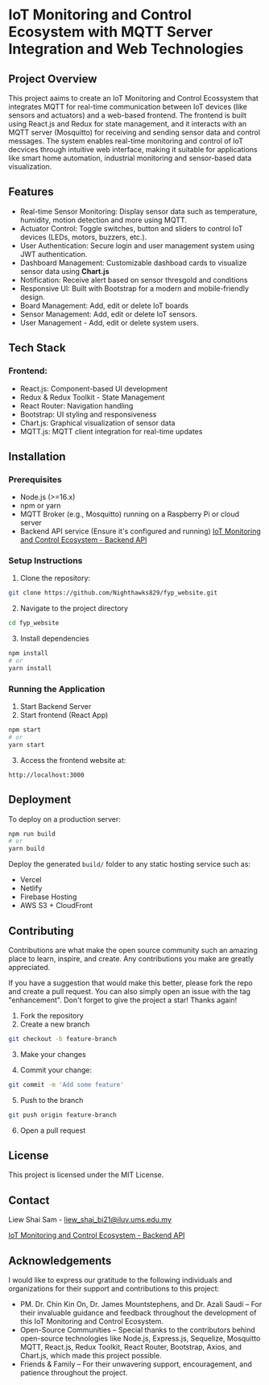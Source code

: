 # IoT Monitoring and Control Ecosystem with MQTT Server Integration and Web Technologies

## Project Overview

This project aaims to create an IoT Monitoring and Control Ecossystem that integrates MQTT for real-time communication between IoT devices (like sensors and actuators) and a web-based frontend. The frontend is built using React.js and Redux for state management, and it interacts with an MQTT server (Mosquitto) for receiving and sending sensor data and control messages. The system enables real-time monitoring and control of IoT decvices through intuitive web interface, making it suitable for applications like smart home automation, industrial monitoring and sensor-based data visualization.

## Features

- Real-time Sensor Monitoring: Display sensor data such as temperature, humidity, motion detection and more using MQTT.
- Actuator Control: Toggle switches, button and sliders to control IoT devices (LEDs, motors, buzzers, etc.).
- User Authentication: Secure login and user management system using JWT authentication.
- Dashboard Management: Customizable dashboad cards to visualize sensor data using **Chart.js**
- Notification: Receive alert based on sensor thresgold and conditions
- Responsive UI: Built with Bootstrap for a modern and mobile-friendly design.
- Board Management: Add, edit or delete IoT boards
- Sensor Management: Add, edit or delete IoT sensors.
- User Management - Add, edit or delete system users.

## Tech Stack

### Frontend:

- React.js: Component-based UI development
- Redux & Redux Toolkit - State Management
- React Router: Navigation handling
- Bootstrap: UI styling and responsiveness
- Chart.js: Graphical visualization of sensor data
- MQTT.js: MQTT client integration for real-time updates

## Installation

### Prerequisites

- Node.js (>=16.x)
- npm or yarn
- MQTT Broker (e.g., Mosquitto) running on a Raspberry Pi or cloud server
- Backend API service (Ensure it's configured and running) [IoT Monitoring and Control Ecosystem - Backend API](https://github.com/Nighthawks829/fyp_server)

### Setup Instructions

1. Clone the repository:

```sh
git clone https://github.com/Nighthawks829/fyp_website.git
```

2. Navigate to the project directory

```sh
cd fyp_website
```

3. Install dependencies

```sh
npm install
# or
yarn install
```

### Running the Application

1. Start Backend Server
2. Start frontend (React App)

```sh
npm start
# or
yarn start
```

3. Access the frontend website at:

```
http://localhost:3000
```

## Deployment

To deploy on a production server:

```sh
npm run build
# or
yarn build
```

Deploy the generated `build/` folder to any static hosting service such as:

- Vercel
- Netlify
- Firebase Hosting
- AWS S3 + CloudFront

## Contributing

Contributions are what make the open source community such an amazing place to learn, inspire, and create. Any contributions you make are greatly appreciated.

If you have a suggestion that would make this better, please fork the repo and create a pull request. You can also simply open an issue with the tag "enhancement". Don't forget to give the project a star! Thanks again!

1. Fork the repository
2. Create a new branch

```sh
git checkout -b feature-branch
```

3. Make your changes

4. Commit your change:

```sh
git commit -m 'Add some feature'
```

5. Push to the branch

```sh
git push origin feature-branch
```

6. Open a pull request

## License

This project is licensed under the MIT License.

## Contact

Liew Shai Sam - liew_shai_bi21@iluv.ums.edu.my

[IoT Monitoring and Control Ecosystem - Backend API](https://github.com/Nighthawks829/fyp_server)

## Acknowledgements

I would like to express our gratitude to the following individuals and organizations for their support and contributions to this project:

- PM. Dr. Chin Kin On, Dr. James Mountstephens, and Dr. Azali Saudi – For their invaluable guidance and feedback throughout the development of this IoT Monitoring and Control Ecosystem.
- Open-Source Communities – Special thanks to the contributors behind open-source technologies like Node.js, Express.js, Sequelize, Mosquitto MQTT, React.js, Redux Toolkit, React Router, Bootstrap, Axios, and Chart.js, which made this project possible.
- Friends & Family – For their unwavering support, encouragement, and patience throughout the project.

<!-- ## Available Scripts

In the project directory, you can run:

### `npm start`

Runs the app in the development mode.\
Open [http://localhost:3000](http://localhost:3000) to view it in your browser.

The page will reload when you make changes.\
You may also see any lint errors in the console.

### `npm test`

Launches the test runner in the interactive watch mode.\
See the section about [running tests](https://facebook.github.io/create-react-app/docs/running-tests) for more information.

### `npm run build`

Builds the app for production to the `build` folder.\
It correctly bundles React in production mode and optimizes the build for the best performance.

The build is minified and the filenames include the hashes.\
Your app is ready to be deployed!

See the section about [deployment](https://facebook.github.io/create-react-app/docs/deployment) for more information.

### `npm run eject`

**Note: this is a one-way operation. Once you `eject`, you can't go back!**

If you aren't satisfied with the build tool and configuration choices, you can `eject` at any time. This command will remove the single build dependency from your project.

Instead, it will copy all the configuration files and the transitive dependencies (webpack, Babel, ESLint, etc) right into your project so you have full control over them. All of the commands except `eject` will still work, but they will point to the copied scripts so you can tweak them. At this point you're on your own.

You don't have to ever use `eject`. The curated feature set is suitable for small and middle deployments, and you shouldn't feel obligated to use this feature. However we understand that this tool wouldn't be useful if you couldn't customize it when you are ready for it. -->

<!-- ## Learn More

You can learn more in the [Create React App documentation](https://facebook.github.io/create-react-app/docs/getting-started).

To learn React, check out the [React documentation](https://reactjs.org/).

### Code Splitting

This section has moved here: [https://facebook.github.io/create-react-app/docs/code-splitting](https://facebook.github.io/create-react-app/docs/code-splitting)

### Analyzing the Bundle Size

This section has moved here: [https://facebook.github.io/create-react-app/docs/analyzing-the-bundle-size](https://facebook.github.io/create-react-app/docs/analyzing-the-bundle-size)

### Making a Progressive Web App

This section has moved here: [https://facebook.github.io/create-react-app/docs/making-a-progressive-web-app](https://facebook.github.io/create-react-app/docs/making-a-progressive-web-app)

### Advanced Configuration

This section has moved here: [https://facebook.github.io/create-react-app/docs/advanced-configuration](https://facebook.github.io/create-react-app/docs/advanced-configuration)

### Deployment

This section has moved here: [https://facebook.github.io/create-react-app/docs/deployment](https://facebook.github.io/create-react-app/docs/deployment)

### `npm run build` fails to minify

This section has moved here: [https://facebook.github.io/create-react-app/docs/troubleshooting#npm-run-build-fails-to-minify](https://facebook.github.io/create-react-app/docs/troubleshooting#npm-run-build-fails-to-minify) -->
